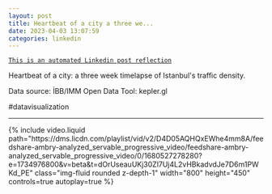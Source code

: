 ```yaml
---
layout: post
title: Heartbeat of a city a three we...
date: 2023-04-03 13:07:59
categories: linkedin
---
```


[`This is an automated Linkedin post reflection`](https://www.linkedin.com/feed/update/urn:li:activity:7048642289899835393)

Heartbeat of a city: a three week timelapse of Istanbul's traffic density.

Data source: İBB/IMM Open Data
Tool: kepler.gl

#datavisualization


<hr>


<div class="row mt-3 d-flex justify-content-center align-items-center">
{% include video.liquid path="https://dms.licdn.com/playlist/vid/v2/D4D05AQHQxEWhe4mm8A/feedshare-ambry-analyzed_servable_progressive_video/feedshare-ambry-analyzed_servable_progressive_video/0/1680527278280?e=1734976800&v=beta&t=dOrUseauUKj30Zl7Uj4L2vHBkadvdJe7D6m1PWKd_PE" class="img-fluid rounded z-depth-1" width="800" height="450" controls=true autoplay=true %}


</div>
